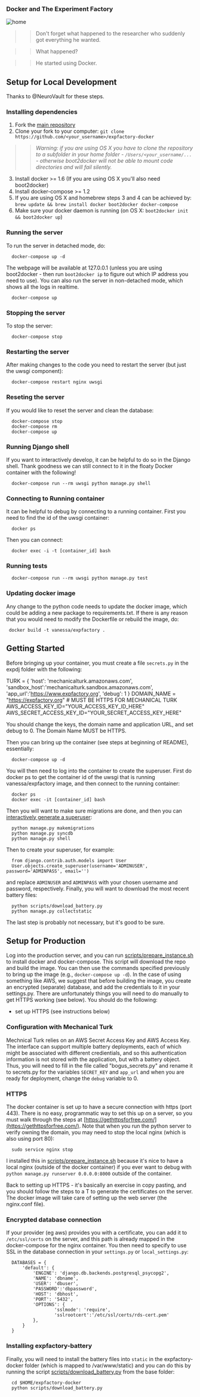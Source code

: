 ### Docker and The Experiment Factory

![home](scripts/img/expfactory.png)

   >> Don't forget what happened to the researcher who suddenly got everything he wanted.

   >> What happened?

   >> He started using Docker.

## Setup for Local Development
Thanks to @NeuroVault for these steps.

### Installing dependencies
1. Fork the [main repository](https://github.com/expfactory/expfactory-docker)
2. Clone your fork to your computer: `git clone https://github.com/<your_username>/expfactory-docker`

  >> *Warning: if you are using OS X you have to clone the repository to a subfolder in your home folder - `/Users/<your_username/...` - otherwise boot2docker will not be able to mount code directories and will fail silently.*


3. Install docker >= 1.6 (If you are using OS X you'll also need boot2docker)
4. Install docker-compose >= 1.2
5. If you are using OS X and homebrew steps 3 and 4 can be achieved by: `brew update && brew install docker boot2docker docker-compose`
6. Make sure your docker daemon is running (on OS X: `boot2docker init && boot2docker up`)

### Running the server
To run the server in detached mode, do:

      docker-compose up -d

The webpage will be available at 127.0.0.1 (unless you are using boot2docker - then run `boot2docker ip` to figure out which IP address you need to use). You can also run the server in non-detached mode, which shows all the logs in realtime.

      docker-compose up

### Stopping the server
To stop the server:

      docker-compose stop

### Restarting the server
After making changes to the code you need to restart the server (but just the uwsgi component):

      docker-compose restart nginx uwsgi

### Reseting the server
If you would like to reset the server and clean the database:

      docker-compose stop
      docker-compose rm
      docker-compose up

### Running Django shell
If you want to interactively develop, it can be helpful to do so in the Django shell. Thank goodness we can still connect to it in the floaty Docker container with the following!

      docker-compose run --rm uwsgi python manage.py shell

### Connecting to Running container
It can be helpful to debug by connecting to a running container. First you need to find the id of the uwsgi container:

      docker ps

Then you can connect:

      docker exec -i -t [container_id] bash


### Running tests

      docker-compose run --rm uwsgi python manage.py test


### Updating docker image
Any change to the python code needs to update the docker image, which could be adding a new package to requirements.txt. If there is any reason that you would need to modify the Dockerfile or rebuild the image, do:

     docker build -t vanessa/expfactory .



## Getting Started
Before bringing up your container, you must create a file `secrets.py` in the expdj folder with the following:

TURK = {
    'host': 'mechanicalturk.amazonaws.com',
    'sandbox_host':'mechanicalturk.sandbox.amazonaws.com',
    'app_url':'https://www.expfactory.org',
    'debug': 1
}
DOMAIN_NAME = "https://expfactory.org" # MUST BE HTTPS FOR MECHANICAL TURK
AWS_ACCESS_KEY_ID="YOUR_ACCESS_KEY_ID_HERE"
AWS_SECRET_ACCESS_KEY_ID="YOUR_SECRET_ACCESS_KEY_HERE"

You should change the keys, the domain name and application URL, and set debug to 0. The Domain Name MUST be HTTPS.

Then you can bring up the container (see steps at beginning of README), essentially:

      docker-compose up -d

You will then need to log into the container to create the superuser. First do docker ps to get the container id of the uwsgi that is running vanessa/expfactory image, and then connect to the running container:

      docker ps
      docker exec -it [container_id] bash

Then you will want to make sure migrations are done, and then you can [interactively generate a superuser](scripts/generate_superuser.py):

      python manage.py makemigrations
      python manage.py syncdb
      python manage.py shell

Then to create your superuser, for example:

      from django.contrib.auth.models import User
      User.objects.create_superuser(username='ADMINUSER', password='ADMINPASS', email='')

and replace `ADMINUSER` and `ADMINPASS` with your chosen username and password, respectively. Finally, you will want to download the most recent battery files:

      python scripts/download_battery.py
      python manage.py collectstatic

The last step is probably not necessary, but it's good to be sure.

## Setup for Production
Log into the production server, and you can run [scripts/prepare_instance.sh](scripts/prepare_instance.sh) to install docker and docker-compose. This script will download the repo and build the image. You can then use the commands specified previously to bring up the image (e.g., `docker-compose up -d`). In the case of using something like AWS, we suggest that before building the image, you create an encrypted (separate) database, and add the credentials to it in your settings.py. There are unfortunately things you will need to do manually to get HTTPS working (see below). You should do the following:

 - set up HTTPS (see instructions below)


### Configuration with Mechanical Turk

Mechnical Turk relies on an AWS Secret Access Key and AWS Access Key. The interface can support multiple battery deployments, each of which might be associated with different credientials, and so this authentication information is not stored with the application, but with a battery object. Thus, you will need to fill in the file called "bogus_secrets.py" and rename it to secrets.py for the variables `SECRET_KEY` and `app_url` and when you are ready for deployment, change the `debug` variable to 0.

### HTTPS
The docker container is set up to have a secure connection with https (port 443). There is no easy, programmatic way to set this up on a server, so you must walk through the steps at [https://gethttpsforfree.com/](https://gethttpsforfree.com/). Note that when you run the python server to verify owning the domain, you may need to stop the local nginx (which is also using port 80):

      sudo service nginx stop

I installed this in [scripts/prepare_instance.sh](scripts/prepare_instance.sh) because it's nice to have a local nginx (outside of the docker container) if you ever want to debug with `python manage.py runserver 0.0.0.0:8000` outside of the container. 

Back to setting up HTTPS - it's basically an exercise in copy pasting, and you should follow the steps to a T to generate the certificates on the server. The docker image will take care of setting up the web server (the nginx.conf file).

### Encrypted database connection
If your provider (eg aws) provides you with a certificate, you can add it to `/etc/ssl/certs` on the server, and this path is already mapped in the docker-compose for the nginx container. You then need to specify to use SSL in the database connection in your `settings.py` or `local_settings.py`:


      DATABASES = {
          'default': {
              'ENGINE': 'django.db.backends.postgresql_psycopg2',
              'NAME': 'dbname',
              'USER': 'dbuser',
              'PASSWORD':'dbpassword',
              'HOST': 'dbhost',
              'PORT': '5432',
              'OPTIONS': {
                      'sslmode': 'require',
                      'sslrootcert':'/etc/ssl/certs/rds-cert.pem'
              },
          }
      }


### Installing expfactory-battery
Finally, you will need to install the battery files into `static` in the expfactory-docker folder (which is mapped to /var/www/static) and you can do this by running the script [scripts/download_battery.py](scripts/download_battery.py) from the base folder:

      cd $HOME/expfactory-docker
      python scripts/download_battery.py


